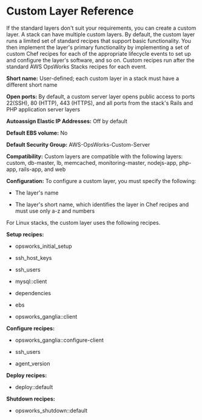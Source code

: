 # Custom Layer Reference<a name="layers-other-custom"></a>

If the standard layers don't suit your requirements, you can create a custom layer\. A stack can have multiple custom layers\. By default, the custom layer runs a limited set of standard recipes that support basic functionality\. You then implement the layer's primary functionality by implementing a set of custom Chef recipes for each of the appropriate lifecycle events to set up and configure the layer's software, and so on\. Custom recipes run after the standard AWS OpsWorks Stacks recipes for each event\. 

**Short name:** User\-defined; each custom layer in a stack must have a different short name

**Open ports:** By default, a custom server layer opens public access to ports 22\(SSH\), 80 \(HTTP\), 443 \(HTTPS\), and all ports from the stack's Rails and PHP application server layers

**Autoassign Elastic IP Addresses:** Off by default

**Default EBS volume:** No

**Default Security Group:** AWS\-OpsWorks\-Custom\-Server

**Compatibility:** Custom layers are compatible with the following layers: custom, db\-master, lb, memcached, monitoring\-master, nodejs\-app, php\-app, rails\-app, and web

**Configuration:** To configure a custom layer, you must specify the following:

+ The layer's name

+ The layer's short name, which identifies the layer in Chef recipes and must use only a\-z and numbers

For Linux stacks, the custom layer uses the following recipes\.

**Setup recipes:**

+  opsworks\_initial\_setup

+ ssh\_host\_keys

+ ssh\_users

+ mysql::client

+ dependencies

+ ebs

+ opsworks\_ganglia::client

**Configure recipes:**

+ opsworks\_ganglia::configure\-client

+ ssh\_users

+ agent\_version 

**Deploy recipes:**

+ deploy::default

**Shutdown recipes:**

+ opsworks\_shutdown::default